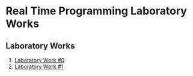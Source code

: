 # Real Time Programming Laboratory Works

## Laboratory Works

1. [Laboratory Work #0](https://github.com/eugencic/utm-ptr/tree/main/lab0)
2. [Laboratory Work #1](https://github.com/eugencic/utm-ptr/tree/main/lab1)